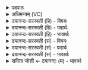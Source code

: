<details><summary>पदपाठः</summary>

मि॒त्रम्। हु॒वे॒। पू॒तद॑क्ष॒मिति॑ पू॒तऽद॑क्षम्। वरु॑णम्। च॒। रि॒शाद॑सम्। धिय॑म्। घृ॒ताची॑म्। साध॑न्ता। ५७।
</details>

<details><summary>अधिमन्त्रम् (VC)</summary>

- मित्रावरुणौ देवते
- मधुच्छन्दा ऋषिः
- गायत्री
- षड्जः
</details>

<details><summary>दयानन्द-सरस्वती (हि) - विषयः</summary>

फिर उसी विषय को अगले मन्त्र मे कहा है ॥
</details>

<details><summary>दयानन्द-सरस्वती (हि) - पदार्थः</summary>

पदार्थान्वयभाषाः -  हे मनुष्यो ! जैसे मैं (धियम्) बुद्धि तथा (घृताचीम्) शीतलतारूप जल को प्राप्त होनेवाली रात्रि को (साधन्ता) सिद्ध करते हुए (पूतदक्षम्) शुद्ध बलयुक्त (मित्रम्) मित्र (च) और (रिशादसम्) दुष्ट हिंसक को मारनेहारे (वरुणम्) धर्मात्मा जन को (हुवे) स्वीकार करता हूँ, वैसे इनको तुम लोग भी स्वीकार करो ॥५७ ॥
</details>

<details><summary>दयानन्द-सरस्वती (हि) - भावार्थः</summary>

भावार्थभाषाः -  इस मन्त्र में वाचकलुप्तोपमालङ्कार है। जैसे प्राण और उदान बुद्धि और रात्रि को सिद्ध करते वैसे विद्वान् लोग सब उत्तम साधनों का ग्रहण कर कार्य्यों को सिद्ध करें ॥५७ ॥
</details>

<details><summary>दयानन्द-सरस्वती (सं) - विषयः</summary>

पुनस्तमेव विषयमाह ॥
</details>

<details><summary>दयानन्द-सरस्वती (सं) - पदार्थः</summary>

पदार्थान्वयभाषाः -  हे मनुष्याः ! यथाऽहं धियं घृताचीञ्च साधन्ता पूतदक्षं मित्रं रिशादसं वरुणञ्च हुवे तथैतौ यूयमपि स्वीकुरुत ॥५७ ॥
</details>

<details><summary>दयानन्द-सरस्वती (सं) - भावार्थः</summary>

भावार्थभाषाः -  अत्र वाचकलुप्तोपमालङ्कारः। यथा प्राणोदानौ प्रज्ञां रात्रिञ्च साध्नुतस्तथा विद्वांसः सर्वाण्युत्तमानि साधनानि गृहीत्वा कार्यसिद्धिं कुर्वन्तु ॥५७ ॥
</details>

<details><summary>सविता जोशी ← दयानन्दः (म) - भावार्थः</summary>

भावार्थभाषाः -  या मंत्रात वाचकलुप्तोपमालंकार आहे. जसे प्राण व उदान यांच्यामुळे बुद्धी व रात्र यांचे अस्तित्व सिद्ध होते तसे विद्वान लोकांनी उत्तम साधनांनीयुक्त होऊन कार्य सिद्ध करावे.
</details>
